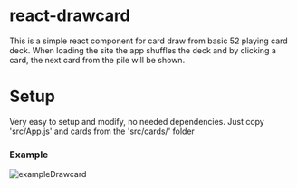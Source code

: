 # react-drawcard
This is a simple react component for card draw from basic 52 playing card deck.
When loading the site the app shuffles the deck and by clicking a card, the next card from the pile will be shown.

# Setup
Very easy to setup and modify, no needed dependencies. Just copy 'src/App.js' and cards from the 'src/cards/' folder

### Example
![exampleDrawcard](https://user-images.githubusercontent.com/46774822/73139922-d3fdc480-407b-11ea-9893-6a62e6c2b096.gif)
